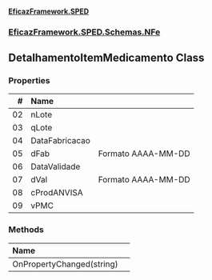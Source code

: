#### [EficazFramework.SPED](EficazFrameworkSPED.md 'EficazFramework SPED')
### [EficazFramework.SPED.Schemas.NFe](EficazFramework.SPED.Schemas.NFe.md 'EficazFramework.SPED.Schemas.NFe')

## DetalhamentoItemMedicamento Class
### Properties

| # | Name | |
| ---: | :--- | :--- |
| 02 | nLote |  |
| 03 | qLote |  |
| 04 | DataFabricacao |  |
| 05 | dFab | Formato AAAA-MM-DD |
| 06 | DataValidade |  |
| 07 | dVal | Formato AAAA-MM-DD |
| 08 | cProdANVISA |  |
| 09 | vPMC |  |
### Methods

| Name | |
| :--- | :--- |
| OnPropertyChanged(string) |  |
